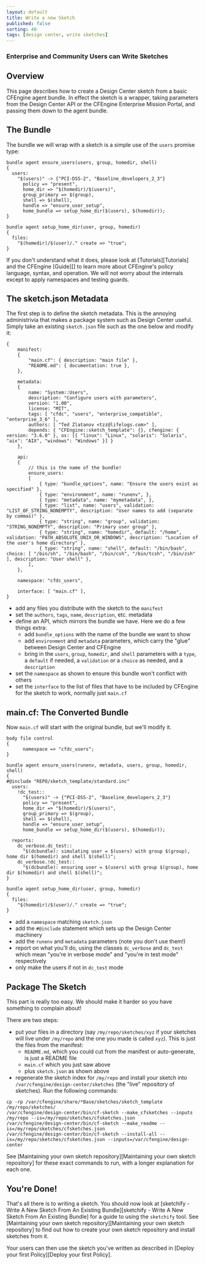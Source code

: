 ```yaml
---
layout: default
title: Write a new Sketch
published: false
sorting: 40
tags: [design center, write sketches]
---
```


### Enterprise and Community Users can Write Sketches

## Overview

This page describes how to create a Design Center sketch from a basic
CFEngine agent bundle. In effect the sketch is a wrapper, taking
parameters from the Design Center API or the CFEngine Enterprise
Mission Portal, and passing them down to the agent bundle.

## The Bundle

The bundle we will wrap with a sketch is a simple use of the `users`
promise type:

```cf3
bundle agent ensure_users(users, group, homedir, shell)
{
  users:
    "$(users)" -> {"PCI-DSS-2", "Baseline_developers_2_3"}
      policy => "present",
      home_dir => "$(homedir)/$(users)",
      group_primary => $(group),
      shell => $(shell),
      handle => "ensure_user_setup",
      home_bundle => setup_home_dir($(users), $(homedir));
}

bundle agent setup_home_dir(user, group, homedir)
{
  files:
    "$(homedir)/$(user)/." create => "true";
}
```

If you don't understand what it does, please look at
[Tutorials][Tutorials] and the CFEngine [Guide][] to learn
more about CFEngine's policy language, syntax, and operation. We will
not worry about the internals except to apply namespaces and testing
guards.

## The sketch.json Metadata

The first step is to define the sketch metadata. This is the annoying
administrivia that makes a package system such as Design Center
useful. Simply take an existing `sketch.json` file such as the one below and modify it:

```
{
    manifest:
    {
        "main.cf": { description: "main file" },
        "README.md": { documentation: true },
    },

    metadata:
    {
        name: "System::Users",
	    description: "Configure users with parameters",
        version: "1.00",
        license: "MIT",
        tags: [ "cfdc", "users", "enterprise_compatible", "enterprise_3_6" ],
        authors: [ "Ted Zlatanov <tzz@lifelogs.com>" ],
        depends: { "CFEngine::sketch_template": {}, cfengine: { version: "3.6.0" }, os: [{ "linux": "Linux", "solaris": "Solaris", "aix": "AIX", "windows": "Windows" }] }
    },

    api:
    {
        // this is the name of the bundle!
        ensure_users:
        [
            { type: "bundle_options", name: "Ensure the users exist as specified" },
            { type: "environment", name: "runenv", },
            { type: "metadata", name: "mymetadata", },
	        { type: "list", name: "users", validation: "LIST_OF_STRING_NONEMPTY", description: "User names to add (separate by commas)" },
	        { type: "string", name: "group", validation: "STRING_NONEMPTY", description: "Primary user group" },
            { type: "string", name: "homedir", default: "/home", validation: "PATH_ABSOLUTE_UNIX_OR_WINDOWS", description: "Location of the user's home directory" },
            { type: "string", name: "shell", default: "/bin/bash", choice: [ "/bin/sh", "/bin/bash", "/bin/csh", "/bin/tcsh", "/bin/zsh" ], description: "User shell" },
        ],
    },

    namespace: "cfdc_users",

    interface: [ "main.cf" ],
}
```

* add any files you distribute with the sketch to the `manifest`
* set the `authors`, `tags`, `name`, `description`, etc. metadata
* define an API, which mirrors the bundle we have.  Here we do a few things extra:
  * add `bundle_options` with the name of the bundle we want to show
  * add `environment` and `metadata` parameters, which carry the "glue" between Design Center and CFEngine
  * bring in the `users`, `group`, `homedir`, and `shell` parameters with a `type`, a `default` if needed, a `validation` or a `choice` as needed, and a `description`
* set the `namespace` as shown to ensure this bundle won't conflict with others
* set the `interface` to the list of files that have to be included by CFEngine for the sketch to work, normally just `main.cf`

## main.cf: The Converted Bundle

Now `main.cf` will start with the original bundle, but we'll modify it.

```cf3
body file control
{
      namespace => "cfdc_users";
}

bundle agent ensure_users(runenv, metadata, users, group, homedir, shell)
{
#@include "REPO/sketch_template/standard.inc"
  users:
    !dc_test::
      "$(users)" -> {"PCI-DSS-2", "Baseline_developers_2_3"}
      policy => "present",
      home_dir => "$(homedir)/$(users)",
      group_primary => $(group),
      shell => $(shell),
      handle => "ensure_user_setup",
      home_bundle => setup_home_dir($(users), $(homedir));

  reports:
    dc_verbose.dc_test::
      "$(dcbundle): simulating user = $(users) with group $(group), home dir $(homedir) and shell $(shell)";
    dc_verbose.!dc_test::
      "$(dcbundle): ensuring user = $(users) with group $(group), home dir $(homedir) and shell $(shell)";
}

bundle agent setup_home_dir(user, group, homedir)
{
  files:
    "$(homedir)/$(user)/." create => "true";
}
```

* add a `namespace` matching `sketch.json`
* add the `#@include` statement which sets up the Design Center machinery
* add the `runenv` and `metadata` parameters (note you don't use them!)
* report on what you'll do, using the classes `dc_verbose` and `dc_test` which mean "you're in verbose mode" and "you're in test mode" respectively
* only make the users if not in `dc_test` mode

## Package The Sketch

This part is really too easy.  We should make it harder so you have something to complain about!

There are two steps:

* put your files in a directory (say `/my/repo/sketches/xyz` if your sketches will live under `/my/repo` and the one you made is called `xyz`). This is just the files from the manifest:
    * `README.md`, which you could cut from the manifest or auto-generate, is just a README file
    * `main.cf` which you just saw above
    * plus `sketch.json` as shown above
* regenerate the sketch index for `/my/repo` and install your sketch into `/var/cfengine/design-center/sketches` (the "live" repository of sketches).  Run the following commands:

```
cp -rp /var/cfengine/share/*Base/sketches/sketch_template /my/repo/sketches/
/var/cfengine/design-center/bin/cf-sketch --make_cfsketches --inputs /my/repo --is=/my/repo/sketches/cfsketches.json
/var/cfengine/design-center/bin/cf-sketch --make_readme --is=/my/repo/sketches/cfsketches.json
/var/cfengine/design-center/bin/cf-sketch --install-all --is=/my/repo/sketches/cfsketches.json --inputs=/var/cfengine/design-center
```

See
[Maintaining your own sketch repository][Maintaining your own sketch repository]
for these exact commands to run, with a longer explanation for each
one.

## You're Done!

That's all there is to writing a sketch. You should now look at
[sketchify - Write A New Sketch From An Existing Bundle][sketchify - Write A New Sketch From An Existing Bundle]
for a guide to using the `sketchify` tool. See
[Maintaining your own sketch repository][Maintaining your own sketch repository]
to find out how to create your own sketch repository and install sketches from it.

Your users can then use the sketch you've written as described in
[Deploy your first Policy][Deploy your first Policy].

